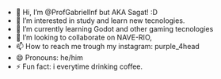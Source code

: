 - 👋 Hi, I’m @ProfGabrielInf but AKA Sagat! :D
- 👀 I’m interested in study and learn new tecnologies.
- 🌱 I’m currently learning Godot and other gaming tecnologies
- 💞️ I’m looking to collaborate on NAVE-RIO, 
- 📫 How to reach me trough my instagram: purple_4head
- 😄 Pronouns: he/him
- ⚡ Fun fact: i everytime drinking coffee.

<!---
ProfGabrielInf/ProfGabrielInf is a ✨ special ✨ repository because its `README.md` (this file) appears on your GitHub profile.
You can click the Preview link to take a look at your changes.
--->
